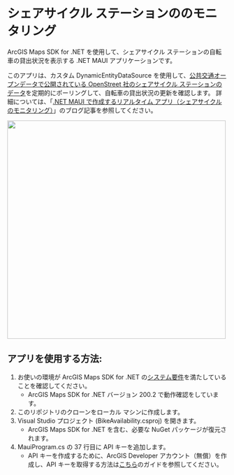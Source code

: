 # シェアサイクル ステーションののモニタリング

ArcGIS Maps SDK for .NET を使用して、シェアサイクル ステーションの自転車の貸出状況を表示する .NET MAUI アプリケーションです。

このアプリは、カスタム DynamicEntityDataSource を使用して、[公共交通オープンデータで公開されている OpenStreet 社のシェアサイクル ステーションのデータ](https://ckan.odpt.org/dataset/c_bikeshare_gbfs-openstreet)を定期的にポーリングして、自転車の貸出状況の更新を確認します。
詳細については、「[.NET MAUI で作成するリアルタイム アプリ（シェアサイクルのモニタリング）](https://community.esri.com/t5/a/n/ta-p/1349014
)」のブログ記事を参照してください。

<img src="bike-app-maui.png" width="500">


## アプリを使用する方法:
1. お使いの環境が ArcGIS Maps SDK for .NET の[システム要件]((https://developers.arcgis.com/net/reference/system-requirements/))を満たしていることを確認してください。
    - ArcGIS Maps SDK for .NET バージョン 200.2 で動作確認をしています。
1. このリポジトリのクローンをローカル マシンに作成します。
1. Visual Studio プロジェクト (BikeAvailability.csproj) を開きます。
   - ArcGIS Maps SDK for .NET を含む、必要な NuGet パッケージが復元されます。
1. MauiProgram.cs の 37 行目に API キーを追加します。
   - API キーを作成するために、ArcGIS Developer アカウント（無償）を作成し、API キーを取得する方法は[こちら](https://esrijapan.github.io/arcgis-dev-resources/guide/get-dev-account/)のガイドを参照してください。

